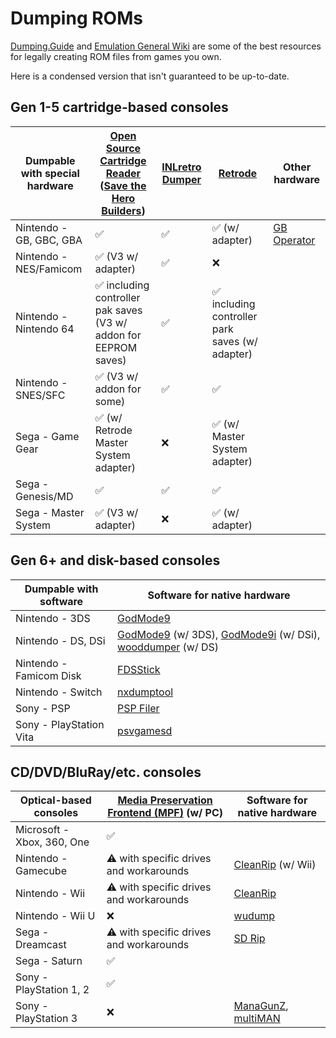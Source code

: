 # Dumping ROMs

[Dumping.Guide](https://dumping.guide/start) and [Emulation General Wiki](https://emulation.gametechwiki.com/index.php/Ripping_games) are some of the best resources for legally creating ROM files from games you own.

Here is a condensed version that isn't guaranteed to be up-to-date.

## Gen 1-5 cartridge-based consoles

| Dumpable with special hardware | [Open Source Cartridge Reader](https://github.com/sanni/cartreader)<br/>([Save the Hero Builders](https://savethehero.builders/)) | [INLretro Dumper](https://www.infiniteneslives.com/inlretro.php) | [Retrode](https://www.retrode.com/)            | Other hardware                                             |
|--------------------------------|-----------------------------------------------------------------------------------------------------------------------------------|------------------------------------------------------------------|------------------------------------------------|------------------------------------------------------------|
| Nintendo - GB, GBC, GBA        | ✅                                                                                                                                 | ✅                                                                | ✅ (w/ adapter)                                 | [GB Operator](https://www.epilogue.co/product/gb-operator) |
| Nintendo - NES/Famicom         | ✅ (V3 w/ adapter)                                                                                                                 | ✅                                                                | ❌                                              |                                                            |
| Nintendo - Nintendo 64         | ✅ including controller pak saves (V3 w/ addon for EEPROM saves)                                                                   | ✅                                                                | ✅ including controller park saves (w/ adapter) |                                                            |
| Nintendo - SNES/SFC            | ✅ (V3 w/ addon for some)                                                                                                          | ✅                                                                | ✅                                              |                                                            |
| Sega - Game Gear               | ✅ (w/ Retrode Master System adapter)                                                                                              | ❌                                                                | ✅ (w/ Master System adapter)                   |                                                            |
| Sega - Genesis/MD              | ✅                                                                                                                                 | ✅                                                                | ✅                                              |                                                            |
| Sega - Master System           | ✅ (V3 w/ adapter)                                                                                                                 | ❌                                                                | ✅ (w/ adapter)                                 |                                                            |

## Gen 6+ and disk-based consoles

| Dumpable with software  | Software for native hardware                                                                                                                                                                                                    |
|-------------------------|---------------------------------------------------------------------------------------------------------------------------------------------------------------------------------------------------------------------------------|
| Nintendo - 3DS          | [GodMode9](https://github.com/d0k3/GodMode9)                                                                                                                                                                                    |
| Nintendo - DS, DSi      | [GodMode9](https://github.com/d0k3/GodMode9) (w/ 3DS), [GodMode9i](https://github.com/DS-Homebrew/GodMode9i) (w/ DSi), [wooddumper](https://dumping.guide/carts/nintendo/ds#method_4_-_ds_console_via_slot-2_flashcart) (w/ DS) |
| Nintendo - Famicom Disk | [FDSStick](https://3dscapture.com/fdsstick/)                                                                                                                                                                                    |
| Nintendo - Switch       | [nxdumptool](https://github.com/DarkMatterCore/nxdumptool/tree/main)                                                                                                                                                            |
| Sony - PSP              | [PSP Filer](http://wiki.redump.org/index.php?title=PlayStation_Portable_Dumping_Guide)                                                                                                                                          |
| Sony - PlayStation Vita | [psvgamesd](https://github.com/motoharu-gosuto/psvgamesd)                                                                                                                                                                       |

## CD/DVD/BluRay/etc. consoles

| Optical-based consoles     | [Media Preservation Frontend (MPF)](https://github.com/SabreTools/MPF) (w/ PC) | Software for native hardware                                                                                  |
|----------------------------|--------------------------------------------------------------------------------|---------------------------------------------------------------------------------------------------------------|
| Microsoft - Xbox, 360, One | ✅                                                                              |                                                                                                               |
| Nintendo - Gamecube        | ⚠️ with specific drives and workarounds                                        | [CleanRip](https://wiibrew.org/wiki/CleanRip) (w/ Wii)                                                        |
| Nintendo - Wii             | ⚠️ with specific drives and workarounds                                        | [CleanRip](https://wiibrew.org/wiki/CleanRip)                                                                 |
| Nintendo - Wii U           | ❌                                                                              | [wudump](https://github.com/FIX94/wudump)                                                                     |
| Sega - Dreamcast           | ⚠️ with specific drives and workarounds                                        | [SD Rip](https://hiddenpalace.org/Dreamcast_SD_Rip)                                                           |
| Sega - Saturn              | ✅                                                                              |                                                                                                               |
| Sony - PlayStation 1, 2    | ✅                                                                              |                                                                                                               |
| Sony - PlayStation 3       | ❌                                                                              | [ManaGunZ](https://github.com/Zarh/ManaGunZ), [multiMAN](https://store.brewology.com/ahomebrew.php?brewid=24) |
